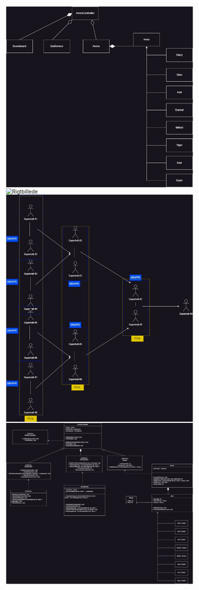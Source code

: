 ![Domain Model](DomainModel.jpg)
![Rigtbillede](FightArena-Rightbillede.jpg)
![Forklaring](Forklaring.jpg)
![Klassediagram](Klassediagram.jpg)
